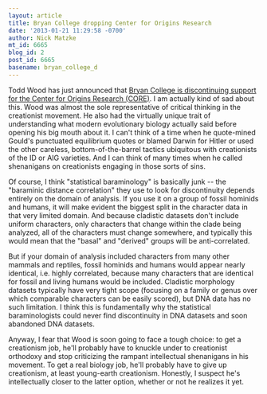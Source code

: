 ```yaml
---
layout: article
title: Bryan College dropping Center for Origins Research
date: '2013-01-21 11:29:58 -0700'
author: Nick Matzke
mt_id: 6665
blog_id: 2
post_id: 6665
basename: bryan_college_d
---
```

Todd Wood has just announced that [Bryan College is discontinuing support for the Center for Origins Research (CORE)](http://toddcwood.blogspot.com/2013/01/the-future-of-core.html). I am actually kind of sad about this. Wood was almost the sole representative of critical thinking in the creationist movement.  He also had the virtually unique trait of understanding what modern evolutionary biology actually said before opening his big mouth about it. I can't think of a time when he quote-mined Gould's punctuated equilibrium quotes or blamed Darwin for Hitler or used the other careless, bottom-of-the-barrel tactics ubiquitous with creationists of the ID or AIG varieties.  And I can think of many times when he called shenanigans on creationists engaging in those sorts of sins.

Of course, I think "statistical baraminology" is basically junk -- the "baraminic distance correlation" they use to look for discontinuity depends entirely on the domain of analysis.  If you use it on a group of fossil hominids and humans, it will make evident the biggest split in the character data in that very limited domain.  And because cladistic datasets don't include uniform characters, only characters that change within the clade being analyzed, all of the characters must change somewhere, and typically this would mean that the "basal" and "derived" groups will be anti-correlated.  

But if your domain of analysis included characters from many other mammals and reptiles, fossil hominids and humans would appear nearly identical, i.e. highly correlated, because many characters that are identical for fossil and living humans would be included.  Cladistic morphology datasets typically have very tight scope (focusing on a family or genus over which comparable characters can be easily scored), but DNA data has no such limitation.  I think this is fundamentally why the statistical baraminologists could never find discontinuity in DNA datasets and soon abandoned DNA datasets.

Anyway, I fear that Wood is soon going to face a tough choice: to get a creationism job, he'll probably have to knuckle under to creationist orthodoxy and stop criticizing the rampant intellectual shenanigans in his movement.  To get a real biology job, he'll probably have to give up creationism, at least young-earth creationism.  Honestly, I suspect he's intellectually closer to the latter option, whether or not he realizes it yet.
